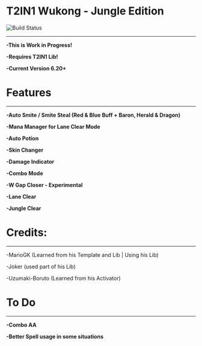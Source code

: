# T2IN1 Wukong - Jungle Edition

![Build Status](https://camo.githubusercontent.com/cfcaf3a99103d61f387761e5fc445d9ba0203b01/68747470733a2f2f7472617669732d63692e6f72672f6477796c2f657374612e7376673f6272616e63683d6d6173746572?branch=master)

___
**-This is Work in Progress!**

**-Requires T2IN1 Lib!**

**-Current Version 6.20+**


# Features
___
**-Auto Smite / Smite Steal (Red & Blue Buff + Baron, Herald & Dragon)**

**-Mana Manager for Lane Clear Mode**

**-Auto Potion**

**-Skin Changer**

**-Damage Indicator**

**-Combo Mode**

**-W Gap Closer - Experimental**

**-Lane Clear**

**-Jungle Clear**


# Credits:
___

-MarioGK (Learned from his Template and Lib | Using his Lib)

-Joker (used part of his Lib)

-Uzumaki-Boruto (Learned from his Activator)


# To Do
___

**-Combo AA**

**-Better Spell usage in some situations**
